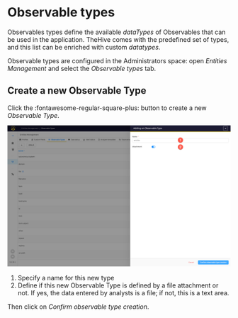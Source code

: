 # Observable types

Observables types define the available *dataTypes* of Observables that can be used in the application. TheHive comes with the predefined set of types, and this list can be enriched with custom *datatypes*.

Observable types are configured in the Administrators space: open *Entities Management* and select the *Observable types* tab.


## Create a new Observable Type
Click the :fontawesome-regular-square-plus: button to create a new *Observable Type*.

![](../images/administration-guides/observable-types-1.png)

1. Specify a name for this new type
2. Define if this new Observable Type is defined by a file attachment or not. If yes, the data entered by analysts is a file; if not, this is a text area.

Then click on *Confirm observable type creation*.